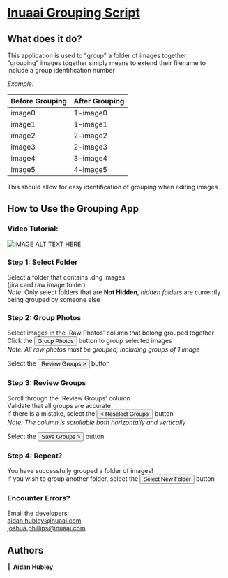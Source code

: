 # [Inuaai Grouping Script](https://inuaai.com)
## What does it do?
This application is used to "group" a folder of images together
<br>"grouping" images together simply means to extend their filename to include a group identification number

_Example:_

| Before Grouping | After Grouping |
|-----------------|----------------|
| image0          | 1-image0       |
| image1          | 1-image1       |
| image2          | 2-image2       |
| image3          | 2-image3       |
| image4          | 3-image4       |
| image5          | 4-image5     |

This should allow for easy identification of grouping when editing images

## How to Use the Grouping App

### Video Tutorial:
[![IMAGE ALT TEXT HERE](https://img.youtube.com/vi/MO0SkZuFlfM/0.jpg)](https://www.youtube.com/watch?v=MO0SkZuFlfM)


### Step 1: Select Folder
Select a folder that contains .dng images
<br>(jira card raw image folder)
<br>_Note_: Only select folders that are <b>Not Hidden</b>, _hidden folders_ are currently being grouped by someone else

### Step 2: Group Photos
Select images in the 'Raw Photos' column that belong grouped together
<br>Click the <button>Group Photos</button> button to group selected images
<br>_Note: All raw photos must be grouped, including groups of 1 image_

Select the <button>Review Groups ></button> button

### Step 3: Review Groups
Scroll through the 'Review Groups' column
<br> Validate that all groups are accurate
<br> If there is a mistake, select the <button>< Reselect Groups'</button> button
<br> _Note: The column is scrollable both horizontally and vertically_

Select the <button>Save Groups ></button> button

### Step 4: Repeat?
You have successfully grouped a folder of images!
<br>If you wish to group another folder, select the <button>Select New Folder</button> button

### Encounter Errors?
Email the developers:
<br><a>aidan.hubley@inuaai.com</a>
<br><a>joshua.phillips@inuaai.com</a>

## Authors
👤 **Aidan Hubley**